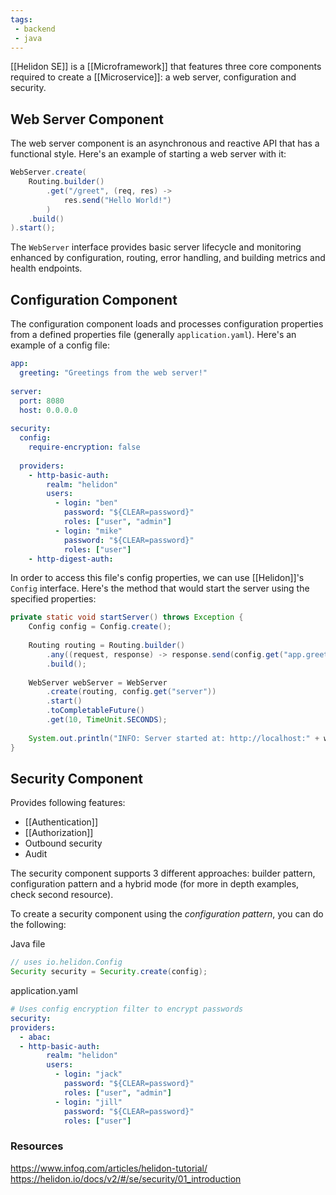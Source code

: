 ```yaml
---
tags:
 - backend
 - java
---
```


[[Helidon SE]] is a [[Microframework]] that features three core components required to create a [[Microservice]]: a web server, configuration and security.

## Web Server Component
The web server component is an asynchronous and reactive API that has a functional style. Here's an example of starting a web server with it:

```java
WebServer.create(
	Routing.builder()
		.get("/greet", (req, res) -> 
			res.send("Hello World!")
		)
	.build()
).start();
```

The `WebServer` interface provides basic server lifecycle and monitoring enhanced by configuration, routing, error handling, and building metrics and health endpoints.

## Configuration Component
The configuration component loads and processes configuration properties from a defined properties file (generally `application.yaml`). Here's an example of a config file:

```yaml
app:  
  greeting: "Greetings from the web server!"  
  
server:  
  port: 8080  
  host: 0.0.0.0  
  
security:  
  config:  
    require-encryption: false  
  
  providers:  
    - http-basic-auth:  
        realm: "helidon"  
        users:  
          - login: "ben"  
            password: "${CLEAR=password}"  
            roles: ["user", "admin"]  
          - login: "mike"  
            password: "${CLEAR=password}"  
            roles: ["user"]  
    - http-digest-auth:
```

In order to access this file's config properties, we can use [[Helidon]]'s `Config` interface. Here's the method that would start the server using the specified properties:

```java
private static void startServer() throws Exception {  
    Config config = Config.create();  
  
    Routing routing = Routing.builder()  
        .any((request, response) -> response.send(config.get("app.greeting").asString().get() + "\n"))  
        .build();  
  
    WebServer webServer = WebServer  
        .create(routing, config.get("server"))  
        .start()  
        .toCompletableFuture()  
        .get(10, TimeUnit.SECONDS);  
  
    System.out.println("INFO: Server started at: http://localhost:" + webServer.port() + "\n");  
}
```

## Security Component
Provides following features:
 - [[Authentication]]
 - [[Authorization]]
 - Outbound security
 - Audit

The security component supports 3 different approaches: builder pattern, configuration pattern and a hybrid mode (for more in depth examples, check second resource).

To create a security component using the _configuration pattern_, you can do the following:

Java file
```java
// uses io.helidon.Config
Security security = Security.create(config);
```

application.yaml
```yaml 
# Uses config encryption filter to encrypt passwords  
security:  
providers:  
  - abac:  
  - http-basic-auth:  
		realm: "helidon"  
		users:  
		  - login: "jack"  
			password: "${CLEAR=password}"  
			roles: ["user", "admin"]  
		  - login: "jill"  
			password: "${CLEAR=password}"  
			roles: ["user"]
```

### Resources
https://www.infoq.com/articles/helidon-tutorial/
https://helidon.io/docs/v2/#/se/security/01_introduction